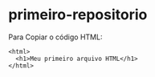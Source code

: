 # primeiro-repositorio

Para Copiar o código HTML:
```
<html>
  <h1>Meu primeiro arquivo HTML</h1>
</html>
```
